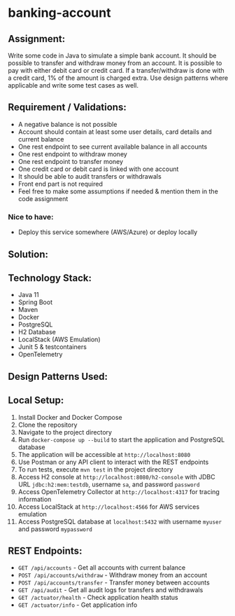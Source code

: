 # banking-account

## Assignment:
Write some code in Java to simulate a simple bank account. It should be possible to transfer and withdraw money from an account. It is possible to pay with either debit card or credit card. If a transfer/withdraw is done with a credit card, 1% of the amount is charged extra. Use design patterns where applicable and write some test cases as well.

## Requirement / Validations:
* A negative balance is not possible
* Account should contain at least some user details, card details and current balance
* One rest endpoint to see current available balance in all accounts
* One rest endpoint to withdraw money
* One rest endpoint to transfer money
* One credit card or debit card is linked with one account
* It should be able to audit transfers or withdrawals
* Front end part is not required
* Feel free to make some assumptions if needed & mention them in the code assignment

### Nice to have:
* Deploy this service somewhere (AWS/Azure) or deploy locally

## Solution:
## Technology Stack:
* Java 11
* Spring Boot
* Maven
* Docker
* PostgreSQL
* H2 Database
* LocalStack (AWS Emulation)
* Junit 5 & testcontainers
* OpenTelemetry

## Design Patterns Used:

## Local Setup:
1. Install Docker and Docker Compose
2. Clone the repository
3. Navigate to the project directory
4. Run `docker-compose up --build` to start the application and PostgreSQL database
5. The application will be accessible at `http://localhost:8080`
6. Use Postman or any API client to interact with the REST endpoints
7. To run tests, execute `mvn test` in the project directory
8. Access H2 console at `http://localhost:8080/h2-console` with JDBC URL `jdbc:h2:mem:testdb`, username `sa`, and password `password`
10. Access OpenTelemetry Collector at `http://localhost:4317` for tracing information
11. Access LocalStack at `http://localhost:4566` for AWS services emulation
12. Access PostgreSQL database at `localhost:5432` with username `myuser` and password `mypassword`

## REST Endpoints:
* `GET /api/accounts` - Get all accounts with current balance
* `POST /api/accounts/withdraw` - Withdraw money from an account
* `POST /api/accounts/transfer` - Transfer money between accounts
* `GET /api/audit` - Get all audit logs for transfers and withdrawals
* `GET /actuator/health` - Check application health status
* `GET /actuator/info` - Get application info

